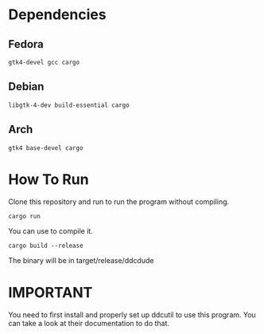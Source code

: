 # Dependencies

## Fedora
```
gtk4-devel gcc cargo
```

## Debian 
```
libgtk-4-dev build-essential cargo
```

## Arch
```
gtk4 base-devel cargo
```

# How To Run
Clone this repository and run to run the program without compiling.
```
cargo run
```

You can use to compile it.
```
cargo build --release
```

The binary will be in target/release/ddcdude

# IMPORTANT

You need to first install and properly set up ddcutil to use this program. You can take a look at their documentation to do that.
